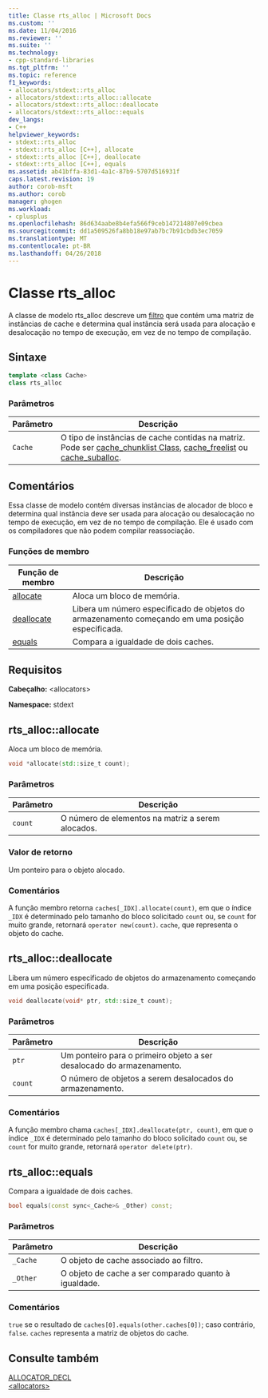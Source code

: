 ```yaml
---
title: Classe rts_alloc | Microsoft Docs
ms.custom: ''
ms.date: 11/04/2016
ms.reviewer: ''
ms.suite: ''
ms.technology:
- cpp-standard-libraries
ms.tgt_pltfrm: ''
ms.topic: reference
f1_keywords:
- allocators/stdext::rts_alloc
- allocators/stdext::rts_alloc::allocate
- allocators/stdext::rts_alloc::deallocate
- allocators/stdext::rts_alloc::equals
dev_langs:
- C++
helpviewer_keywords:
- stdext::rts_alloc
- stdext::rts_alloc [C++], allocate
- stdext::rts_alloc [C++], deallocate
- stdext::rts_alloc [C++], equals
ms.assetid: ab41bffa-83d1-4a1c-87b9-5707d516931f
caps.latest.revision: 19
author: corob-msft
ms.author: corob
manager: ghogen
ms.workload:
- cplusplus
ms.openlocfilehash: 86d634aabe8b4efa566f9ceb147214807e09cbea
ms.sourcegitcommit: dd1a509526fa8bb18e97ab7bc7b91cbdb3ec7059
ms.translationtype: MT
ms.contentlocale: pt-BR
ms.lasthandoff: 04/26/2018
---
```

# <a name="rtsalloc-class"></a>Classe rts_alloc

A classe de modelo rts_alloc descreve um [filtro](../standard-library/allocators-header.md) que contém uma matriz de instâncias de cache e determina qual instância será usada para alocação e desalocação no tempo de execução, em vez de no tempo de compilação.

## <a name="syntax"></a>Sintaxe

```cpp
template <class Cache>
class rts_alloc
```

### <a name="parameters"></a>Parâmetros

|Parâmetro|Descrição|
|---------------|-----------------|
|`Cache`|O tipo de instâncias de cache contidas na matriz. Pode ser [cache_chunklist Class](../standard-library/cache-chunklist-class.md), [cache_freelist](../standard-library/cache-freelist-class.md) ou [cache_suballoc](../standard-library/cache-suballoc-class.md).|

## <a name="remarks"></a>Comentários

Essa classe de modelo contém diversas instâncias de alocador de bloco e determina qual instância deve ser usada para alocação ou desalocação no tempo de execução, em vez de no tempo de compilação. Ele é usado com os compiladores que não podem compilar reassociação.

### <a name="member-functions"></a>Funções de membro

|Função de membro|Descrição|
|-|-|
|[allocate](#allocate)|Aloca um bloco de memória.|
|[deallocate](#deallocate)|Libera um número especificado de objetos do armazenamento começando em uma posição especificada.|
|[equals](#equals)|Compara a igualdade de dois caches.|

## <a name="requirements"></a>Requisitos

**Cabeçalho:** \<allocators>

**Namespace:** stdext

## <a name="allocate"></a>  rts_alloc::allocate

Aloca um bloco de memória.

```cpp
void *allocate(std::size_t count);
```

### <a name="parameters"></a>Parâmetros

|Parâmetro|Descrição|
|---------------|-----------------|
|`count`|O número de elementos na matriz a serem alocados.|

### <a name="return-value"></a>Valor de retorno

Um ponteiro para o objeto alocado.

### <a name="remarks"></a>Comentários

A função membro retorna `caches[_IDX].allocate(count)`, em que o índice `_IDX` é determinado pelo tamanho do bloco solicitado `count` ou, se `count` for muito grande, retornará `operator new(count)`. `cache`, que representa o objeto do cache.

## <a name="deallocate"></a>  rts_alloc::deallocate

Libera um número especificado de objetos do armazenamento começando em uma posição especificada.

```cpp
void deallocate(void* ptr, std::size_t count);
```

### <a name="parameters"></a>Parâmetros

|Parâmetro|Descrição|
|---------------|-----------------|
|`ptr`|Um ponteiro para o primeiro objeto a ser desalocado do armazenamento.|
|`count`|O número de objetos a serem desalocados do armazenamento.|

### <a name="remarks"></a>Comentários

A função membro chama `caches[_IDX].deallocate(ptr, count)`, em que o índice `_IDX` é determinado pelo tamanho do bloco solicitado `count` ou, se `count` for muito grande, retornará `operator delete(ptr)`.

## <a name="equals"></a>  rts_alloc::equals

Compara a igualdade de dois caches.

```cpp
bool equals(const sync<_Cache>& _Other) const;
```

### <a name="parameters"></a>Parâmetros

|Parâmetro|Descrição|
|---------------|-----------------|
|`_Cache`|O objeto de cache associado ao filtro.|
|`_Other`|O objeto de cache a ser comparado quanto à igualdade.|

### <a name="remarks"></a>Comentários

`true` se o resultado de `caches[0].equals(other.caches[0])`; caso contrário, `false`. `caches` representa a matriz de objetos do cache.

## <a name="see-also"></a>Consulte também

[ALLOCATOR_DECL](../standard-library/allocators-functions.md#allocator_decl)<br/>
[\<allocators>](../standard-library/allocators-header.md)<br/>
